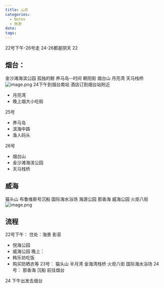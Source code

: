 ```yaml
---
title: 山东
categories:
  - Notes
  - 旅游
date:
tags:
---
```


22号下午-26号走
24-26都是阴天
22

## 烟台：
金沙滩海滨公园
孤独的鲸
养马岛--时间 
朝阳街
烟台山
月亮湾
天马栈桥
![image.png](https://cdn.jsdelivr.net/gh/zhengyangWang1/image@main/img/20250620152226.png)
24下午到烟台南站
酒店订到烟台站附近
- 月亮湾
- 晚上烟大小吃街

25号
- 养马岛
- 滨海中路
- 渔人码头

26号
- 烟台山
- 金沙滩海滨公园
- 天马栈桥

## 威海
猫头山
布鲁维斯号沉船
国际海水浴场
海源公园
那香海
威海公园
火炬八街
![image.png](https://cdn.jsdelivr.net/gh/zhengyangWang1/image@main/img/20250620141708.png)

## 流程
22号下午：
住处：海景 影音 
- 悦海公园
- 威海公园
晚上：
- 韩乐坊吃饭
- 购买防晒衣等
23号：
猫头山
半月湾
金海湾栈桥
火炬八街
国际海水浴场
24号：
那香海
沉船
前往烟台

24 下午出发去烟台

